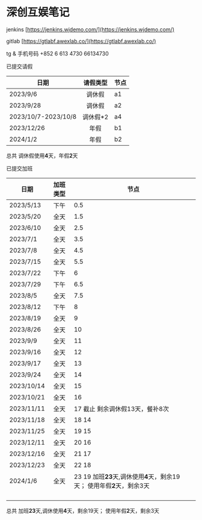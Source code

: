# 深创互娱笔记

jenkins  [https://jenkins.wjdemo.com/](https://jenkins.wjdemo.com/)

gitlab [https://gtlabf.awexlab.co/](https://gtlabf.awexlab.co/)

tg & 手机号码
+852 6 613 4730
66134730

已提交请假

| 日期                | 请假类型 | 节点 |
| ------------------- | :------: | ---- |
| 2023/9/6            |  调休假  | a1   |
| 2023/9/28           |  调休假  | a2   |
| 2023/10/7-2023/10/8 | 调休假*2 | a4   |
| 2023/12/26          |   年假   | b1   |
| 2024/1/2            |   年假   | b2   |

总共 调休假使用**4**天，年假**2**天

已提交加班

| 日期       | 加班类型 | 节点                                                                                       |
| ---------- | :------: | ------------------------------------------------------------------------------------------ |
| 2023/5/13  |   下午   | 0.5                                                                                        |
| 2023/5/20  |   全天   | 1.5                                                                                        |
| 2023/6/10  |   全天   | 2.5                                                                                        |
| 2023/7/1   |   全天   | 3.5                                                                                        |
| 2023/7/8   |   全天   | 4.5                                                                                        |
| 2023/7/15  |   全天   | 5.5                                                                                        |
| 2023/7/22  |   下午   | 6                                                                                          |
| 2023/7/29  |   下午   | 6.5                                                                                        |
| 2023/8/5   |   全天   | 7.5                                                                                        |
| 2023/8/12  |   下午   | 8                                                                                          |
| 2023/8/19  |   全天   | 9                                                                                          |
| 2023/8/26  |   全天   | 10                                                                                         |
| 2023/9/9   |   全天   | 11                                                                                         |
| 2023/9/16  |   全天   | 12                                                                                         |
| 2023/9/17  |   全天   | 13                                                                                         |
| 2023/9/24  |   全天   | 14                                                                                         |
| 2023/10/14 |   全天   | 15                                                                                         |
| 2023/10/21 |   全天   | 16                                                                                         |
| 2023/11/11 |   全天   | 17 截止 剩余调休假13天，餐补8次                                                            |
| 2023/11/18 |   全天   | 18 14                                                                                      |
| 2023/11/25 |   全天   | 19 15                                                                                      |
| 2023/12/11 |   全天   | 20 16                                                                                      |
| 2023/12/16 |   全天   | 21 17                                                                                      |
| 2023/12/23 |   全天   | 22 18                                                                                      |
| 2024/1/6   |   全天   | 23 19 加班**23**天,调休使用**4**天，剩余19天； 使用年假**2**天，剩余3天 |
|            |          |                                                                                            |
|            |          |                                                                                            |
|            |          |                                                                                            |
|            |          |                                                                                            |

总共 加班**23**天,调休使用**4**天，剩余19天； 使用年假**2**天，剩余3天

